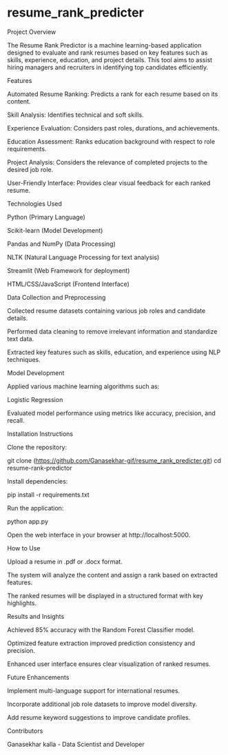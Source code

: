 # resume_rank_predicter

Project Overview

The Resume Rank Predictor is a machine learning-based application designed to evaluate and rank resumes based on key features such as skills, experience, education, and project details. This tool aims to assist hiring managers and recruiters in identifying top candidates efficiently.

Features

Automated Resume Ranking: Predicts a rank for each resume based on its content.

Skill Analysis: Identifies technical and soft skills.

Experience Evaluation: Considers past roles, durations, and achievements.

Education Assessment: Ranks education background with respect to role requirements.

Project Analysis: Considers the relevance of completed projects to the desired job role.

User-Friendly Interface: Provides clear visual feedback for each ranked resume.

Technologies Used

Python (Primary Language)

Scikit-learn (Model Development)

Pandas and NumPy (Data Processing)

NLTK (Natural Language Processing for text analysis)

Streamlit (Web Framework for deployment)

HTML/CSS/JavaScript (Frontend Interface)

Data Collection and Preprocessing

Collected resume datasets containing various job roles and candidate details.

Performed data cleaning to remove irrelevant information and standardize text data.

Extracted key features such as skills, education, and experience using NLP techniques.

Model Development

Applied various machine learning algorithms such as:

Logistic Regression

Evaluated model performance using metrics like accuracy, precision, and recall.

Installation Instructions

Clone the repository:

git clone (https://github.com/Ganasekhar-gif/resume_rank_predicter.git)
cd resume-rank-predictor

Install dependencies:

pip install -r requirements.txt

Run the application:

python app.py

Open the web interface in your browser at http://localhost:5000.

How to Use

Upload a resume in .pdf or .docx format.

The system will analyze the content and assign a rank based on extracted features.

The ranked resumes will be displayed in a structured format with key highlights.

Results and Insights

Achieved 85% accuracy with the Random Forest Classifier model.

Optimized feature extraction improved prediction consistency and precision.

Enhanced user interface ensures clear visualization of ranked resumes.

Future Enhancements

Implement multi-language support for international resumes.

Incorporate additional job role datasets to improve model diversity.

Add resume keyword suggestions to improve candidate profiles.

Contributors

Ganasekhar kalla - Data Scientist and Developer



